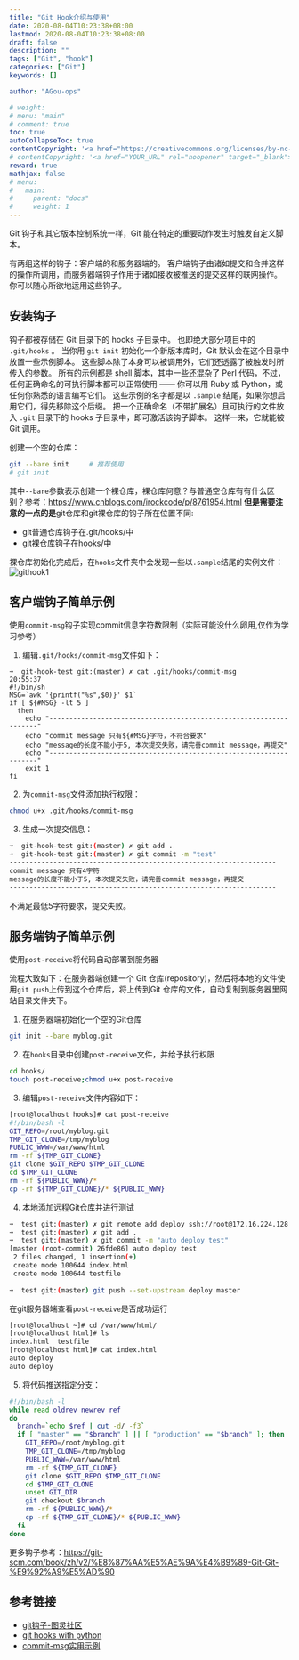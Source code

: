 ```yaml
---
title: "Git Hook介绍与使用"
date: 2020-08-04T10:23:38+08:00
lastmod: 2020-08-04T10:23:38+08:00
draft: false
description: ""
tags: ["Git", "hook"]
categories: ["Git"]
keywords: []

author: "AGou-ops"

# weight:
# menu: "main"
# comment: true
toc: true
autoCollapseToc: true
contentCopyright: '<a href="https://creativecommons.org/licenses/by-nc-nd/4.0/" rel="noopener" target="_blank">CC BY-NC-ND 4.0</a>'
# contentCopyright: '<a href="YOUR_URL" rel="noopener" target="_blank">See origin</a>'
reward: true
mathjax: false
# menu:
#   main:
#     parent: "docs"
#     weight: 1
---
```





Git 钩子和其它版本控制系统一样，Git 能在特定的重要动作发生时触发自定义脚本。 

有两组这样的钩子：客户端的和服务器端的。 客户端钩子由诸如提交和合并这样的操作所调用，而服务器端钩子作用于诸如接收被推送的提交这样的联网操作。 你可以随心所欲地运用这些钩子。

<!--more-->

## 安装钩子
钩子都被存储在 Git 目录下的 hooks 子目录中。 也即绝大部分项目中的 `.git/hooks` 。 当你用 `git init` 初始化一个新版本库时，Git 默认会在这个目录中放置一些示例脚本。 这些脚本除了本身可以被调用外，它们还透露了被触发时所传入的参数。 所有的示例都是 shell 脚本，其中一些还混杂了 Perl 代码，不过，任何正确命名的可执行脚本都可以正常使用 —— 你可以用 Ruby 或 Python，或任何你熟悉的语言编写它们。 这些示例的名字都是以 `.sample` 结尾，如果你想启用它们，得先移除这个后缀。
把一个正确命名（不带扩展名）且可执行的文件放入 `.git` 目录下的 hooks 子目录中，即可激活该钩子脚本。 这样一来，它就能被 Git 调用。


创建一个空的仓库：
```bash
git --bare init 	# 推荐使用
# git init
```
其中`--bare`参数表示创建一个裸仓库，裸仓库何意？与普通空仓库有有什么区别？参考：https://www.cnblogs.com/irockcode/p/8761954.html
**但是需要注意的一点的是**git仓库和git裸仓库的钩子所在位置不同:
* git普通仓库钩子在.git/hooks/中
* git裸仓库钩子在hooks/中

裸仓库初始化完成后，在`hooks`文件夹中会发现一些以`.sample`结尾的实例文件：
![githook1](https://s1.ax1x.com/2020/03/17/8aldFU.png)

## 客户端钩子简单示例
使用`commit-msg`钩子实现commit信息字符数限制（实际可能没什么卵用,仅作为学习参考）
1. 编辑`.git/hooks/commit-msg`文件如下：
```shell
➜  git-hook-test git:(master) ✗ cat .git/hooks/commit-msg                                                                  20:55:37
#!/bin/sh
MSG=`awk '{printf("%s",$0)}' $1`
if [ ${#MSG} -lt 5 ]  
  then
    echo "-------------------------------------------------------------------"
    echo "commit message 只有${#MSG}字符，不符合要求"
    echo "message的长度不能小于5, 本次提交失败，请完善commit message，再提交"
    echo "-------------------------------------------------------------------"
    exit 1
fi
```
2. 为`commit-msg`文件添加执行权限：
```bash
chmod u+x .git/hooks/commit-msg
```
3. 生成一次提交信息：
```bash
➜  git-hook-test git:(master) ✗ git add .                                                                                  21:00:48
➜  git-hook-test git:(master) ✗ git commit -m "test"				                                                                    
-------------------------------------------------------------------
commit message 只有4字符
message的长度不能小于5, 本次提交失败，请完善commit message，再提交
-------------------------------------------------------------------
```
不满足最低5字符要求，提交失败。

## 服务端钩子简单示例

使用`post-receive`将代码自动部署到服务器

流程大致如下：在服务器端创建一个 Git 仓库(repository)，然后将本地的文件使用` git push `上传到这个仓库后，将上传到Git 仓库的文件，自动复制到服务器里网站目录文件夹下。

1. 在服务器端初始化一个空的Git仓库
```bash
git init --bare myblog.git 
```
2. 在`hooks`目录中创建`post-receive`文件，并给予执行权限
```bash
cd hooks/
touch post-receive;chmod u+x post-receive
```
3. 编辑`post-receive`文件内容如下：
```bash
[root@localhost hooks]# cat post-receive 
#!/bin/bash -l
GIT_REPO=/root/myblog.git
TMP_GIT_CLONE=/tmp/myblog
PUBLIC_WWW=/var/www/html
rm -rf ${TMP_GIT_CLONE}
git clone $GIT_REPO $TMP_GIT_CLONE
cd $TMP_GIT_CLONE
rm -rf ${PUBLIC_WWW}/*
cp -rf ${TMP_GIT_CLONE}/* ${PUBLIC_WWW}
```

4. 本地添加远程Git仓库并进行测试
```bash
➜  test git:(master) ✗ git remote add deploy ssh://root@172.16.224.128:/root/myblog.git                                      21:20:35
➜  test git:(master) ✗ git add .                                                                                           21:20:52
➜  test git:(master) ✗ git commit -m "auto deploy test"                                                                    21:21:01
[master (root-commit) 26fde86] auto deploy test
 2 files changed, 1 insertion(+)
 create mode 100644 index.html
 create mode 100644 testfile
 
➜  test git:(master) git push --set-upstream deploy master                                                                 21:28:19
```
在git服务器端查看`post-receive`是否成功运行
```bash
[root@localhost ~]# cd /var/www/html/
[root@localhost html]# ls
index.html  testfile
[root@localhost html]# cat index.html
auto deploy
auto deploy
```
5. 将代码推送指定分支：
```bash
#!/bin/bash -l
while read oldrev newrev ref
do
  branch=`echo $ref | cut -d/ -f3`
  if [ "master" == "$branch" ] || [ "production" == "$branch" ]; then
    GIT_REPO=/root/myblog.git
    TMP_GIT_CLONE=/tmp/myblog
    PUBLIC_WWW=/var/www/html
    rm -rf ${TMP_GIT_CLONE}
    git clone $GIT_REPO $TMP_GIT_CLONE
    cd $TMP_GIT_CLONE
    unset GIT_DIR
    git checkout $branch
    rm -rf ${PUBLIC_WWW}/*
    cp -rf ${TMP_GIT_CLONE}/* ${PUBLIC_WWW}
  fi
done
```

 更多钩子参考：https://git-scm.com/book/zh/v2/%E8%87%AA%E5%AE%9A%E4%B9%89-Git-Git-%E9%92%A9%E5%AD%90 
## 参考链接
* [git钩子-图灵社区](https://www.ituring.com.cn/article/206985)
* [git hooks with python](https://devslash.net/easy-git-hooks-with-python/)
* [commit-msg实用示例](https://www.jianshu.com/p/ccd135180783)
